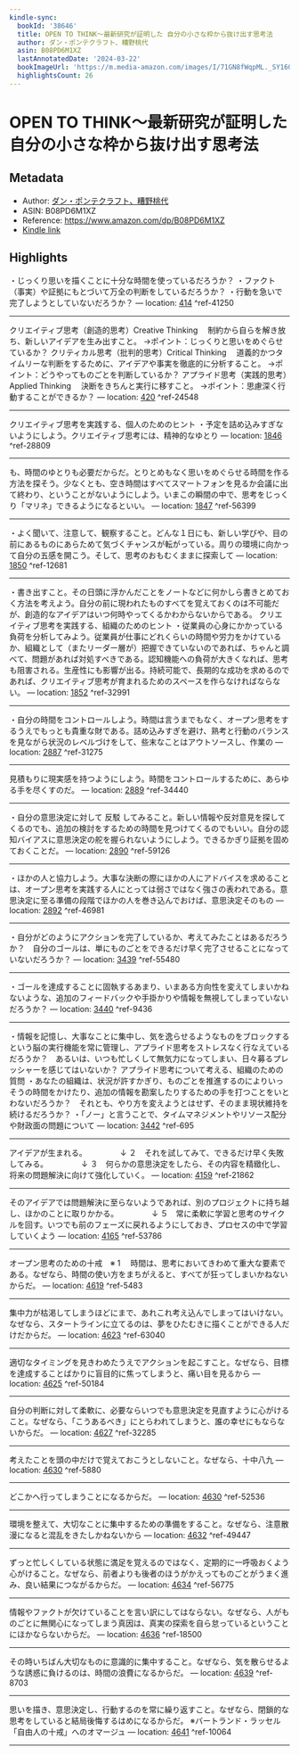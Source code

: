 ```yaml
---
kindle-sync:
  bookId: '38646'
  title: OPEN TO THINK～最新研究が証明した 自分の小さな枠から抜け出す思考法
  author: ダン・ポンテクラフト、糟野桃代
  asin: B08PD6M1XZ
  lastAnnotatedDate: '2024-03-22'
  bookImageUrl: 'https://m.media-amazon.com/images/I/71GN8fWqpML._SY160.jpg'
  highlightsCount: 26
---
```

# OPEN TO THINK～最新研究が証明した 自分の小さな枠から抜け出す思考法
## Metadata
* Author: [ダン・ポンテクラフト、糟野桃代](https://www.amazon.comundefined)
* ASIN: B08PD6M1XZ
* Reference: https://www.amazon.com/dp/B08PD6M1XZ
* [Kindle link](kindle://book?action=open&asin=B08PD6M1XZ)

## Highlights
・じっくり思いを描くことに十分な時間を使っているだろうか？ ・ファクト（事実）や証拠にもとづいて万全の判断をしているだろうか？ ・行動を急いで完了しようとしていないだろうか？ — location: [414](kindle://book?action=open&asin=B08PD6M1XZ&location=414) ^ref-41250

---
クリエイティブ思考（創造的思考）Creative Thinking 　制約から自らを解き放ち、新しいアイデアを生み出すこと。 →ポイント：じっくりと思いをめぐらせているか？ クリティカル思考（批判的思考）Critical Thinking 　道義的かつタイムリーな判断をするために、アイデアや事実を徹底的に分析すること。 →ポイント：どうやってものごとを判断しているか？ アプライド思考（実践的思考）Applied Thinking 　決断をきちんと実行に移すこと。 →ポイント：思慮深く行動することができるか？ — location: [420](kindle://book?action=open&asin=B08PD6M1XZ&location=420) ^ref-24548

---
クリエイティブ思考を実践する、個人のためのヒント ・予定を詰め込みすぎないようにしよう。クリエイティブ思考には、精神的なゆとり — location: [1846](kindle://book?action=open&asin=B08PD6M1XZ&location=1846) ^ref-28809

---
も、時間のゆとりも必要だからだ。とりとめもなく思いをめぐらせる時間を作る方法を探そう。少なくとも、空き時間はすべてスマートフォンを見るか会議に出て終わり、ということがないようにしよう。いまこの瞬間の中で、思考をじっくり「マリネ」できるようになるといい。 — location: [1847](kindle://book?action=open&asin=B08PD6M1XZ&location=1847) ^ref-56399

---
・よく聞いて、注意して、観察すること。どんな１日にも、新しい学びや、目の前にあるものにあらためて気づくチャンスが転がっている。周りの環境に向かって自分の五感を開こう。そして、思考のおもむくままに探索して — location: [1850](kindle://book?action=open&asin=B08PD6M1XZ&location=1850) ^ref-12681

---
・書き出すこと。その日頭に浮かんだことをノートなどに何かしら書きとめておく方法を考えよう。自分の前に現われたものすべてを覚えておくのは不可能だが、創造的なアイデアはいつ何時やってくるかわからないからである。 クリエイティブ思考を実践する、組織のためのヒント ・従業員の心身にかかっている負荷を分析してみよう。従業員が仕事にどれくらいの時間や労力をかけているか、組織として（またリーダー層が）把握できていないのであれば、ちゃんと調べて、問題があれば対処すべきである。認知機能への負荷が大きくなれば、思考も阻害される。生産性にも影響が出る。持続可能で、長期的な成功を求めるのであれば、クリエイティブ思考が育まれるためのスペースを作らなければならない。 — location: [1852](kindle://book?action=open&asin=B08PD6M1XZ&location=1852) ^ref-32991

---
・自分の時間をコントロールしよう。時間は言うまでもなく、オープン思考をするうえでもっとも貴重な財である。詰め込みすぎを避け、熟考と行動のバランスを見ながら状況のレベルづけをして、些末なことはアウトソースし、作業の — location: [2887](kindle://book?action=open&asin=B08PD6M1XZ&location=2887) ^ref-31275

---
見積もりに現実感を持つようにしよう。時間をコントロールするために、あらゆる手を尽くすのだ。 — location: [2889](kindle://book?action=open&asin=B08PD6M1XZ&location=2889) ^ref-34440

---
・自分の意思決定に対して 反駁 してみること。新しい情報や反対意見を探してくるのでも、追加の検討をするための時間を見つけてくるのでもいい。自分の認知バイアスに意思決定の舵を握られないようにしよう。できるかぎり証拠を固めておくことだ。 — location: [2890](kindle://book?action=open&asin=B08PD6M1XZ&location=2890) ^ref-59126

---
・ほかの人と協力しよう。大事な決断の際にほかの人にアドバイスを求めることは、オープン思考を実践する人にとっては弱さではなく強さの表われである。意思決定に至る準備の段階でほかの人を巻き込んでおけば、意思決定そのもの — location: [2892](kindle://book?action=open&asin=B08PD6M1XZ&location=2892) ^ref-46981

---
・自分がどのようにアクションを完了しているか、考えてみたことはあるだろうか？　自分のゴールは、単にものごとをできるだけ早く完了させることになっていないだろうか？ — location: [3439](kindle://book?action=open&asin=B08PD6M1XZ&location=3439) ^ref-55480

---
・ゴールを達成することに固執するあまり、いまある方向性を変えてしまいかねないような、追加のフィードバックや手掛かりや情報を無視してしまっていないだろうか？ — location: [3440](kindle://book?action=open&asin=B08PD6M1XZ&location=3440) ^ref-9436

---
・情報を記憶し、大事なことに集中し、気を逸らせるようなものをブロックするという脳の実行機能を常に管理し、アプライド思考をストレスなく行なえているだろうか？　あるいは、いつも忙しくして無気力になってしまい、日々募るプレッシャーを感じてはいないか？ アプライド思考について考える、組織のための質問 ・あなたの組織は、状況が許すかぎり、ものごとを推進するのによりいっそうの時間をかけたり、追加の情報を勘案したりするための手を打つことをいとわないだろうか？　それとも、やり方を変えようとはせず、そのまま現状維持を続けるだろうか？ ・「ノー」と言うことで、タイムマネジメントやリソース配分や財政面の問題について — location: [3442](kindle://book?action=open&asin=B08PD6M1XZ&location=3442) ^ref-695

---
アイデアが生まれる。 　　　　↓ ２　それを試してみて、できるだけ早く失敗してみる。 　　　　↓ ３　何らかの意思決定をしたら、その内容を精緻化し、将来の問題解決に向けて強化していく。 — location: [4159](kindle://book?action=open&asin=B08PD6M1XZ&location=4159) ^ref-21862

---
そのアイデアでは問題解決に至らないようであれば、別のプロジェクトに持ち越し、ほかのことに取りかかる。 　　　　↓ ５　常に柔軟に学習と思考のサイクルを回す。いつでも前のフェーズに戻れるようにしておき、プロセスの中で学習していくよう — location: [4165](kindle://book?action=open&asin=B08PD6M1XZ&location=4165) ^ref-53786

---
オープン思考のための十戒　※ 1 　時間は、思考においてきわめて重大な要素である。なぜなら、時間の使い方をまちがえると、すべてが狂ってしまいかねないからだ。 — location: [4619](kindle://book?action=open&asin=B08PD6M1XZ&location=4619) ^ref-5483

---
集中力が枯渇してしまうほどにまで、あれこれ考え込んでしまってはいけない。なぜなら、スタートラインに立てるのは、夢をひたむきに描くことができる人だけだからだ。 — location: [4623](kindle://book?action=open&asin=B08PD6M1XZ&location=4623) ^ref-63040

---
適切なタイミングを見きわめたうえでアクションを起こすこと。なぜなら、目標を達成することばかりに盲目的に焦ってしまうと、痛い目を見るから — location: [4625](kindle://book?action=open&asin=B08PD6M1XZ&location=4625) ^ref-50184

---
自分の判断に対して柔軟に、必要ならいつでも意思決定を見直すように心がけること。なぜなら、「こうあるべき」にとらわれてしまうと、誰の幸せにもならないからだ。 — location: [4627](kindle://book?action=open&asin=B08PD6M1XZ&location=4627) ^ref-32285

---
考えたことを頭の中だけで覚えておこうとしないこと。なぜなら、十中八九 — location: [4630](kindle://book?action=open&asin=B08PD6M1XZ&location=4630) ^ref-5880

---
どこかへ行ってしまうことになるからだ。 — location: [4630](kindle://book?action=open&asin=B08PD6M1XZ&location=4630) ^ref-52536

---
環境を整えて、大切なことに集中するための準備をすること。なぜなら、注意散漫になると混乱をきたしかねないから — location: [4632](kindle://book?action=open&asin=B08PD6M1XZ&location=4632) ^ref-49447

---
ずっと忙しくしている状態に満足を覚えるのではなく、定期的に一呼吸おくよう心がけること。なぜなら、前者よりも後者のほうがかえってものごとがうまく進み、良い結果につながるからだ。 — location: [4634](kindle://book?action=open&asin=B08PD6M1XZ&location=4634) ^ref-56775

---
情報やファクトが欠けていることを言い訳にしてはならない。なぜなら、人がものごとに無関心になってしまう真因は、真実の探索を自ら怠っているということにほかならないからだ。 — location: [4636](kindle://book?action=open&asin=B08PD6M1XZ&location=4636) ^ref-18500

---
その時いちばん大切なものに意識的に集中すること。なぜなら、気を散らせるような誘惑に負けるのは、時間の浪費になるからだ。 — location: [4639](kindle://book?action=open&asin=B08PD6M1XZ&location=4639) ^ref-8703

---
思いを描き、意思決定し、行動するのを常に繰り返すこと。なぜなら、閉鎖的な思考をしていると結局後悔するはめになるからだ。 ※バートランド・ラッセル「自由人の十戒」へのオマージュ — location: [4641](kindle://book?action=open&asin=B08PD6M1XZ&location=4641) ^ref-10064

---
